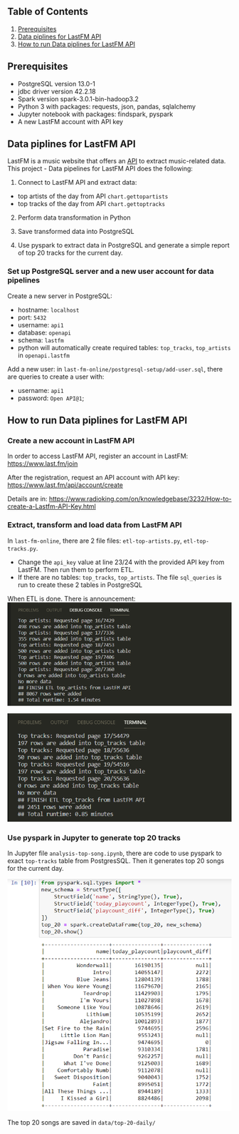 ## Table of Contents
1. [Prerequisites](#Prerequisites)
2. [Data piplines for LastFM API](#data-piplines-for-lastfm-api)
3. [How to run Data piplines for LastFM API](#how-to-run-data-piplines-for-lastfm-api)

## Prerequisites
- PostgreSQL version 13.0-1
- jdbc driver version 42.2.18
- Spark version spark-3.0.1-bin-hadoop3.2
- Python 3 with packages: requests, json, pandas, sqlalchemy
- Jupyter notebook with packages: findspark, pyspark
- A new LastFM account with API key

## Data piplines for LastFM API
LastFM is a music website that offers an [API](https://www.last.fm/api) to extract music-related data. This project - Data pipelines for LastFM API does the following:
1. Connect to LastFM API and extract data: 
  - top artists of the day from API `chart.gettopartists`
  - top tracks of the day from API `chart.gettoptracks`

2. Perform data transformation in Python

3. Save transformed data into PostgreSQL

4. Use pyspark to extract data in PostgreSQL and generate a simple report of top 20 tracks for the current day.

### Set up PostgreSQL server and a new user account for data pipelines
Create a new server in PostgreSQL:
- hostname: `localhost`
- port: `5432`
- username: `api1`
- database: `openapi`
- schema: `lastfm`
- python will automatically create required tables: `top_tracks`, `top_artists` in `openapi.lastfm`

Add a new user: in `last-fm-online/postgresql-setup/add-user.sql`, there are queries to create a user with:
- username: `api1` 
- password: `Open API@1`;

## How to run Data piplines for LastFM API
### Create a new account in LastFM API
In order to access LastFM API, register an account in LastFM: https://www.last.fm/join

After the registration, request an API account with API key: https://www.last.fm/api/account/create

Details are in: https://www.radioking.com/on/knowledgebase/3232/How-to-create-a-Lastfm-API-Key.html

### Extract, transform and load data from LastFM API
In `last-fm-online`, there are 2 file files: `etl-top-artists.py`, `etl-top-tracks.py`. 
- Change the `api_key` value at line 23/24 with the provided API key from LastFM. Then run them to perform ETL.
- If there are no tables: `top_tracks`, `top_artists`. The file `sql_queries` is run to create these 2 tables in PostgreSQL

When ETL is done. There is announcement:
  ![ETL Artists](./images/artists.png)

  ![ETL Tracks](./images/tracks.png)

### Use pyspark in Jupyter to generate top 20 tracks
In Jupyter file `analysis-top-song.ipynb`, there are code to use pyspark to exact `top-tracks` table from PostgresSQL. Then it generates top 20 songs for the current day.

  ![Top 20 Songs](./images/top-20.png)

The top 20 songs are saved in `data/top-20-daily/`
